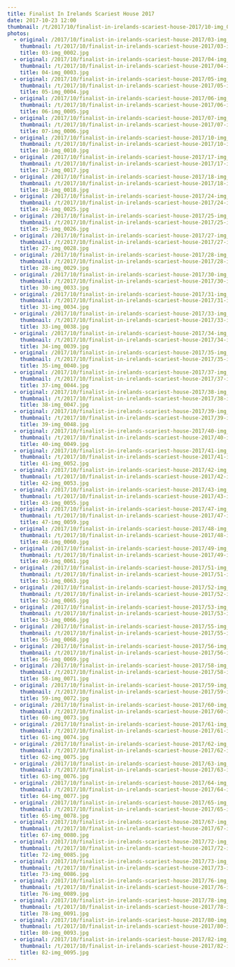 ```yaml
---
title: Finalist In Irelands Scariest House 2017
date: 2017-10-23 12:00
thumbnail: /t/2017/10/finalist-in-irelands-scariest-house-2017/10-img_0010.jpg
photos:
  - original: /2017/10/finalist-in-irelands-scariest-house-2017/03-img_0002.jpg
    thumbnail: /t/2017/10/finalist-in-irelands-scariest-house-2017/03-img_0002.jpg
    title: 03-img_0002.jpg
  - original: /2017/10/finalist-in-irelands-scariest-house-2017/04-img_0003.jpg
    thumbnail: /t/2017/10/finalist-in-irelands-scariest-house-2017/04-img_0003.jpg
    title: 04-img_0003.jpg
  - original: /2017/10/finalist-in-irelands-scariest-house-2017/05-img_0004.jpg
    thumbnail: /t/2017/10/finalist-in-irelands-scariest-house-2017/05-img_0004.jpg
    title: 05-img_0004.jpg
  - original: /2017/10/finalist-in-irelands-scariest-house-2017/06-img_0005.jpg
    thumbnail: /t/2017/10/finalist-in-irelands-scariest-house-2017/06-img_0005.jpg
    title: 06-img_0005.jpg
  - original: /2017/10/finalist-in-irelands-scariest-house-2017/07-img_0006.jpg
    thumbnail: /t/2017/10/finalist-in-irelands-scariest-house-2017/07-img_0006.jpg
    title: 07-img_0006.jpg
  - original: /2017/10/finalist-in-irelands-scariest-house-2017/10-img_0010.jpg
    thumbnail: /t/2017/10/finalist-in-irelands-scariest-house-2017/10-img_0010.jpg
    title: 10-img_0010.jpg
  - original: /2017/10/finalist-in-irelands-scariest-house-2017/17-img_0017.jpg
    thumbnail: /t/2017/10/finalist-in-irelands-scariest-house-2017/17-img_0017.jpg
    title: 17-img_0017.jpg
  - original: /2017/10/finalist-in-irelands-scariest-house-2017/18-img_0018.jpg
    thumbnail: /t/2017/10/finalist-in-irelands-scariest-house-2017/18-img_0018.jpg
    title: 18-img_0018.jpg
  - original: /2017/10/finalist-in-irelands-scariest-house-2017/24-img_0025.jpg
    thumbnail: /t/2017/10/finalist-in-irelands-scariest-house-2017/24-img_0025.jpg
    title: 24-img_0025.jpg
  - original: /2017/10/finalist-in-irelands-scariest-house-2017/25-img_0026.jpg
    thumbnail: /t/2017/10/finalist-in-irelands-scariest-house-2017/25-img_0026.jpg
    title: 25-img_0026.jpg
  - original: /2017/10/finalist-in-irelands-scariest-house-2017/27-img_0028.jpg
    thumbnail: /t/2017/10/finalist-in-irelands-scariest-house-2017/27-img_0028.jpg
    title: 27-img_0028.jpg
  - original: /2017/10/finalist-in-irelands-scariest-house-2017/28-img_0029.jpg
    thumbnail: /t/2017/10/finalist-in-irelands-scariest-house-2017/28-img_0029.jpg
    title: 28-img_0029.jpg
  - original: /2017/10/finalist-in-irelands-scariest-house-2017/30-img_0033.jpg
    thumbnail: /t/2017/10/finalist-in-irelands-scariest-house-2017/30-img_0033.jpg
    title: 30-img_0033.jpg
  - original: /2017/10/finalist-in-irelands-scariest-house-2017/31-img_0034.jpg
    thumbnail: /t/2017/10/finalist-in-irelands-scariest-house-2017/31-img_0034.jpg
    title: 31-img_0034.jpg
  - original: /2017/10/finalist-in-irelands-scariest-house-2017/33-img_0038.jpg
    thumbnail: /t/2017/10/finalist-in-irelands-scariest-house-2017/33-img_0038.jpg
    title: 33-img_0038.jpg
  - original: /2017/10/finalist-in-irelands-scariest-house-2017/34-img_0039.jpg
    thumbnail: /t/2017/10/finalist-in-irelands-scariest-house-2017/34-img_0039.jpg
    title: 34-img_0039.jpg
  - original: /2017/10/finalist-in-irelands-scariest-house-2017/35-img_0040.jpg
    thumbnail: /t/2017/10/finalist-in-irelands-scariest-house-2017/35-img_0040.jpg
    title: 35-img_0040.jpg
  - original: /2017/10/finalist-in-irelands-scariest-house-2017/37-img_0044.jpg
    thumbnail: /t/2017/10/finalist-in-irelands-scariest-house-2017/37-img_0044.jpg
    title: 37-img_0044.jpg
  - original: /2017/10/finalist-in-irelands-scariest-house-2017/38-img_0047.jpg
    thumbnail: /t/2017/10/finalist-in-irelands-scariest-house-2017/38-img_0047.jpg
    title: 38-img_0047.jpg
  - original: /2017/10/finalist-in-irelands-scariest-house-2017/39-img_0048.jpg
    thumbnail: /t/2017/10/finalist-in-irelands-scariest-house-2017/39-img_0048.jpg
    title: 39-img_0048.jpg
  - original: /2017/10/finalist-in-irelands-scariest-house-2017/40-img_0049.jpg
    thumbnail: /t/2017/10/finalist-in-irelands-scariest-house-2017/40-img_0049.jpg
    title: 40-img_0049.jpg
  - original: /2017/10/finalist-in-irelands-scariest-house-2017/41-img_0052.jpg
    thumbnail: /t/2017/10/finalist-in-irelands-scariest-house-2017/41-img_0052.jpg
    title: 41-img_0052.jpg
  - original: /2017/10/finalist-in-irelands-scariest-house-2017/42-img_0053.jpg
    thumbnail: /t/2017/10/finalist-in-irelands-scariest-house-2017/42-img_0053.jpg
    title: 42-img_0053.jpg
  - original: /2017/10/finalist-in-irelands-scariest-house-2017/43-img_0055.jpg
    thumbnail: /t/2017/10/finalist-in-irelands-scariest-house-2017/43-img_0055.jpg
    title: 43-img_0055.jpg
  - original: /2017/10/finalist-in-irelands-scariest-house-2017/47-img_0059.jpg
    thumbnail: /t/2017/10/finalist-in-irelands-scariest-house-2017/47-img_0059.jpg
    title: 47-img_0059.jpg
  - original: /2017/10/finalist-in-irelands-scariest-house-2017/48-img_0060.jpg
    thumbnail: /t/2017/10/finalist-in-irelands-scariest-house-2017/48-img_0060.jpg
    title: 48-img_0060.jpg
  - original: /2017/10/finalist-in-irelands-scariest-house-2017/49-img_0061.jpg
    thumbnail: /t/2017/10/finalist-in-irelands-scariest-house-2017/49-img_0061.jpg
    title: 49-img_0061.jpg
  - original: /2017/10/finalist-in-irelands-scariest-house-2017/51-img_0063.jpg
    thumbnail: /t/2017/10/finalist-in-irelands-scariest-house-2017/51-img_0063.jpg
    title: 51-img_0063.jpg
  - original: /2017/10/finalist-in-irelands-scariest-house-2017/52-img_0065.jpg
    thumbnail: /t/2017/10/finalist-in-irelands-scariest-house-2017/52-img_0065.jpg
    title: 52-img_0065.jpg
  - original: /2017/10/finalist-in-irelands-scariest-house-2017/53-img_0066.jpg
    thumbnail: /t/2017/10/finalist-in-irelands-scariest-house-2017/53-img_0066.jpg
    title: 53-img_0066.jpg
  - original: /2017/10/finalist-in-irelands-scariest-house-2017/55-img_0068.jpg
    thumbnail: /t/2017/10/finalist-in-irelands-scariest-house-2017/55-img_0068.jpg
    title: 55-img_0068.jpg
  - original: /2017/10/finalist-in-irelands-scariest-house-2017/56-img_0069.jpg
    thumbnail: /t/2017/10/finalist-in-irelands-scariest-house-2017/56-img_0069.jpg
    title: 56-img_0069.jpg
  - original: /2017/10/finalist-in-irelands-scariest-house-2017/58-img_0071.jpg
    thumbnail: /t/2017/10/finalist-in-irelands-scariest-house-2017/58-img_0071.jpg
    title: 58-img_0071.jpg
  - original: /2017/10/finalist-in-irelands-scariest-house-2017/59-img_0072.jpg
    thumbnail: /t/2017/10/finalist-in-irelands-scariest-house-2017/59-img_0072.jpg
    title: 59-img_0072.jpg
  - original: /2017/10/finalist-in-irelands-scariest-house-2017/60-img_0073.jpg
    thumbnail: /t/2017/10/finalist-in-irelands-scariest-house-2017/60-img_0073.jpg
    title: 60-img_0073.jpg
  - original: /2017/10/finalist-in-irelands-scariest-house-2017/61-img_0074.jpg
    thumbnail: /t/2017/10/finalist-in-irelands-scariest-house-2017/61-img_0074.jpg
    title: 61-img_0074.jpg
  - original: /2017/10/finalist-in-irelands-scariest-house-2017/62-img_0075.jpg
    thumbnail: /t/2017/10/finalist-in-irelands-scariest-house-2017/62-img_0075.jpg
    title: 62-img_0075.jpg
  - original: /2017/10/finalist-in-irelands-scariest-house-2017/63-img_0076.jpg
    thumbnail: /t/2017/10/finalist-in-irelands-scariest-house-2017/63-img_0076.jpg
    title: 63-img_0076.jpg
  - original: /2017/10/finalist-in-irelands-scariest-house-2017/64-img_0077.jpg
    thumbnail: /t/2017/10/finalist-in-irelands-scariest-house-2017/64-img_0077.jpg
    title: 64-img_0077.jpg
  - original: /2017/10/finalist-in-irelands-scariest-house-2017/65-img_0078.jpg
    thumbnail: /t/2017/10/finalist-in-irelands-scariest-house-2017/65-img_0078.jpg
    title: 65-img_0078.jpg
  - original: /2017/10/finalist-in-irelands-scariest-house-2017/67-img_0080.jpg
    thumbnail: /t/2017/10/finalist-in-irelands-scariest-house-2017/67-img_0080.jpg
    title: 67-img_0080.jpg
  - original: /2017/10/finalist-in-irelands-scariest-house-2017/72-img_0085.jpg
    thumbnail: /t/2017/10/finalist-in-irelands-scariest-house-2017/72-img_0085.jpg
    title: 72-img_0085.jpg
  - original: /2017/10/finalist-in-irelands-scariest-house-2017/73-img_0086.jpg
    thumbnail: /t/2017/10/finalist-in-irelands-scariest-house-2017/73-img_0086.jpg
    title: 73-img_0086.jpg
  - original: /2017/10/finalist-in-irelands-scariest-house-2017/76-img_0089.jpg
    thumbnail: /t/2017/10/finalist-in-irelands-scariest-house-2017/76-img_0089.jpg
    title: 76-img_0089.jpg
  - original: /2017/10/finalist-in-irelands-scariest-house-2017/78-img_0091.jpg
    thumbnail: /t/2017/10/finalist-in-irelands-scariest-house-2017/78-img_0091.jpg
    title: 78-img_0091.jpg
  - original: /2017/10/finalist-in-irelands-scariest-house-2017/80-img_0093.jpg
    thumbnail: /t/2017/10/finalist-in-irelands-scariest-house-2017/80-img_0093.jpg
    title: 80-img_0093.jpg
  - original: /2017/10/finalist-in-irelands-scariest-house-2017/82-img_0095.jpg
    thumbnail: /t/2017/10/finalist-in-irelands-scariest-house-2017/82-img_0095.jpg
    title: 82-img_0095.jpg
---
```

